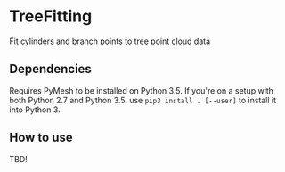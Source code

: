 # TreeFitting
Fit cylinders and branch points to tree point cloud data

<h2>Dependencies</h2>

Requires PyMesh to be installed on Python 3.5. If you're on a setup with both Python 2.7 and Python 3.5, 
use `pip3 install . [--user]` to install it into Python 3.

<h2>How to use</h2>
TBD!